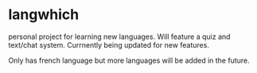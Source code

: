 # langwhich
personal project for learning new languages. Will feature a quiz and text/chat system. Currnently being updated for new features.

Only has french language but more languages will be added in the future.
